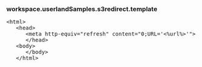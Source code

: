 ### workspace.userlandSamples.s3redirect.template
<pre>
&lt;html>
   &lt;head>
      &lt;meta http-equiv="refresh" content="0;URL='<%url%>'">
      &lt;/head>
   &lt;body>
      &lt;/body>
   &lt;/html>

</pre>